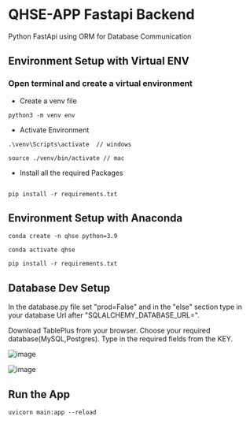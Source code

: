 # QHSE-APP Fastapi Backend

Python FastApi using ORM for Database Communication
 
 
## Environment Setup with Virtual ENV
### Open terminal and create a virtual environment 

* Create a venv file
```
python3 -m venv env
```
* Activate Environment 

```
.\venv\Scripts\activate  // windows
```

```
source ./venv/bin/activate // mac
```


* Install all the required Packages
```

pip install -r requirements.txt
```
## Environment Setup with Anaconda

```
conda create -n qhse python=3.9
```
```
conda activate qhse
```
```
pip install -r requirements.txt
```



## Database Dev Setup

In the database.py file set "prod=False" and in the "else" section type in your database Url after "SQLALCHEMY_DATABASE_URL=".

Download TablePlus from your browser.
Choose your required database(MySQL,Postgres).
Type in the required fields from the KEY.

![image](https://github.com/10Sirus/qhse/assets/139644976/7a2a5f8b-e095-4714-a062-3729678fdccc)

![image](https://github.com/10Sirus/qhse/assets/139644976/6f71a0bb-f357-4676-a043-35c40b46ec19)

## Run the App

```
uvicorn main:app --reload

```
